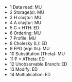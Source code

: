 * 1 Data read: MU
* 2 Storage(s): MU
* 3 H oluştur: MU
* 4 A oluştur: MU
* 5 G = HTH: ED
* 6 Ordering: MU
* 7 Profile: MU
* 8 Cholesky (L): ED
* 9 FPG (eqn #s): MU
* 10 Substitution (Theta): MU
* 11 P = ATheta: ED
* 12 Unobservable Branch: ED
* 13 Modify: ED
* 14 Multiplication: ED
